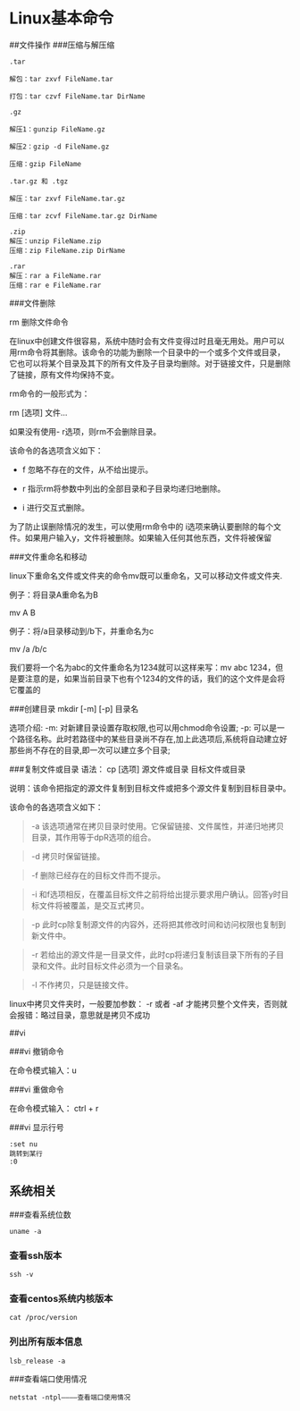 Linux基本命令
=====

##文件操作
###压缩与解压缩

~~~
.tar

解包：tar zxvf FileName.tar

打包：tar czvf FileName.tar DirName
~~~

~~~
.gz

解压1：gunzip FileName.gz

解压2：gzip -d FileName.gz

压缩：gzip FileName

~~~

~~~
.tar.gz 和 .tgz

解压：tar zxvf FileName.tar.gz

压缩：tar zcvf FileName.tar.gz DirName

~~~

~~~
.zip
解压：unzip FileName.zip
压缩：zip FileName.zip DirName

~~~

~~~
.rar
解压：rar a FileName.rar
压缩：rar e FileName.rar

~~~

###文件删除

rm 删除文件命令

在linux中创建文件很容易，系统中随时会有文件变得过时且毫无用处。用户可以用rm命令将其删除。该命令的功能为删除一个目录中的一个或多个文件或目录，它也可以将某个目录及其下的所有文件及子目录均删除。对于链接文件，只是删除了链接，原有文件均保持不变。

rm命令的一般形式为：

rm [选项] 文件…

如果没有使用- r选项，则rm不会删除目录。

该命令的各选项含义如下：

- f 忽略不存在的文件，从不给出提示。

- r 指示rm将参数中列出的全部目录和子目录均递归地删除。

- i 进行交互式删除。

为了防止误删除情况的发生，可以使用rm命令中的 i选项来确认要删除的每个文件。如果用户输入y，文件将被删除。如果输入任何其他东西，文件将被保留

###文件重命名和移动

linux下重命名文件或文件夹的命令mv既可以重命名，又可以移动文件或文件夹.

例子：将目录A重命名为B

mv A B

例子：将/a目录移动到/b下，并重命名为c

mv /a /b/c

我们要将一个名为abc的文件重命名为1234就可以这样来写：mv abc 1234，但是要注意的是，如果当前目录下也有个1234的文件的话，我们的这个文件是会将它覆盖的

###创建目录
mkdir [-m] [-p] 目录名

选项介绍:
    -m: 对新建目录设置存取权限,也可以用chmod命令设置;
    -p: 可以是一个路径名称。此时若路径中的某些目录尚不存在,加上此选项后,系统将自动建立好那些尚不存在的目录,即一次可以建立多个目录;

###复制文件或目录
语法： cp [选项] 源文件或目录 目标文件或目录

说明：该命令把指定的源文件复制到目标文件或把多个源文件复制到目标目录中。

该命令的各选项含义如下：

> -a 该选项通常在拷贝目录时使用。它保留链接、文件属性，并递归地拷贝目录，其作用等于dpR选项的组合。

> -d 拷贝时保留链接。

> -f 删除已经存在的目标文件而不提示。

> -i 和f选项相反，在覆盖目标文件之前将给出提示要求用户确认。回答y时目标文件将被覆盖，是交互式拷贝。

> -p 此时cp除复制源文件的内容外，还将把其修改时间和访问权限也复制到新文件中。

> -r 若给出的源文件是一目录文件，此时cp将递归复制该目录下所有的子目录和文件。此时目标文件必须为一个目录名。

> -l 不作拷贝，只是链接文件。 

linux中拷贝文件夹时，一般要加参数： -r  或者 -af 才能拷贝整个文件夹，否则就会报错：略过目录，意思就是拷贝不成功

##vi

###vi 撤销命令

在命令模式输入：u

###vi 重做命令

在命令模式输入： ctrl + r

###vi 显示行号
~~~
:set nu
跳转到某行
:0
~~~

## 系统相关

###查看系统位数

~~~
uname -a
~~~

### 查看ssh版本

~~~
ssh -v
~~~

### 查看centos系统内核版本

~~~
cat /proc/version
~~~

### 列出所有版本信息
~~~
lsb_release -a
~~~

###查看端口使用情况
~~~
netstat -ntpl————查看端口使用情况
~~~